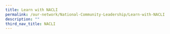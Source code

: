 ```yaml
---
title: Learn with NACLI
permalink: /our-network/National-Community-Leadership/Learn-with-NACLI
description: ""
third_nav_title: NACLI
---
```




